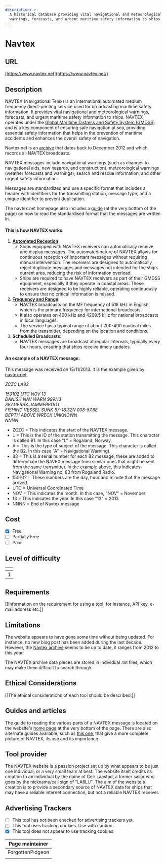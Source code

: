 ```yaml
---
description: >-
  A historical database providing vital navigational and meteorological
  warnings, forecasts, and urgent maritime safety information to ships.
---
```


# Navtex

## URL

[https://www.navtex.net](https://www.navtex.net/)

## Description

NAVTEX (Navigational Telex) is an international automated medium frequency direct-printing service used for broadcasting maritime safety information. It provides vital navigational and meteorological warnings, forecasts, and urgent maritime safety information to ships. NAVTEX operates under the [Global Maritime Distress and Safety System (GMDSS)](https://www.fcc.gov/wireless/bureau-divisions/mobility-division/maritime-mobile/ship-radio-stations/global-maritime) and is a key component of ensuring safe navigation at sea, providing essential safety information that helps in the prevention of maritime accidents and enhances the overall safety of navigation.

Navtex.net is an [archive](https://www.navtex.net/navtex-archive.html) that dates back to December 2012 and which records all NAVTEX broadcasts.   &#x20;

NAVTEX messages include navigational warnings (such as changes to navigational aids, new hazards, and construction), meteorological warnings (weather forecasts and warnings), search and rescue information, and other urgent safety information.

Messages are standardized and use a specific format that includes a header with identifiers for the transmitting station, message type, and a unique identifier to prevent duplication.

The navtex.net homepage also includes a [guide](https://www.navtex.net/index.html) (at the very bottom of the page) on how to read the standardised format that the messages are written in.&#x20;

#### This is how NAVTEX works:

1. [**Automated Reception**](https://www.marinepublic.com/blogs/training/820808-complete-navtex-guide-understanding-maritime-communication):
   * Ships equipped with NAVTEX receivers can automatically receive and display messages. The automated nature of NAVTEX allows for continuous reception of important messages without requiring manual intervention. The receivers are designed to automatically reject duplicate messages and messages not intended for the ship’s current area, reducing the risk of information overload.
   * Ships are required to have NAVTEX receivers as part of their GMDSS equipment, especially if they operate in coastal areas. These receivers are designed to be highly reliable, operating continuously to ensure that no critical information is missed.
2. [**Frequency and Range**](https://www.navcen.uscg.gov/sites/default/files/pdf/gmdss/NAVTEX-NTM.pdf):
   * NAVTEX broadcasts on the MF frequency of 518 kHz in English, which is the primary frequency for international broadcasts.
   * It also operates on 490 kHz and 4209.5 kHz for national broadcasts in local languages.
   * The service has a typical range of about 200-400 nautical miles from the transmitter, depending on the location and conditions.
3. **Scheduled Broadcasts**:
   * NAVTEX messages are broadcast at regular intervals, typically every four hours, ensuring that ships receive timely updates.

#### An example of a NAVTEX message:

This message was received on 15/11/2013. It is the example given by [navtex.net](https://www.navtex.net/).

_ZCZC LA83_

_150102 UTC NOV 13_\
_DANISH NAV WARN 999/13_\
_SKAGERAK.JAMMERBUGT_\
_FISHING VESSEL SUNK 57-18.32N 008-57.6E_\
_DEPTH ABOVE WRECK UNKNOWN_\
_NNNN_

* ZCZC = This indicates the start of the NAVTEX message.
* L = This is the ID of the station transmitting the message. This character is called B1. In this case "L" = Rogaland, Norway.
* A = This is the type of subject of the message. This character is called the B2. In this case "A" = Navigational Warning).&#x20;
* 83 = This is a serial number for each B2 message, these are added to differentiate the NAVEX message from similar ones that might be sent from the same transmitter. In the example above, this indicates Navigational Warning no. 83 from Rogaland Radio.
* 150102 = These numbers are the day, hour and minute that the message arrived.
* UTC = Universal Coordinated Time&#x20;
* NOV = This indicates the month. In this case, "NOV" = November
* 13 = This indicates the year. In this case "13" = 2013&#x20;
* NNNN = End of Navtex message

## Cost

* [x] Free
* [ ] Partially Free
* [ ] Paid

## Level of difficulty

<table><thead><tr><th data-type="rating" data-max="5"></th></tr></thead><tbody><tr><td>1</td></tr></tbody></table>

## Requirements

\[\[Information on the requirement for using a tool, for instance, API key, e-mail address etc.]]

## Limitations

The website appears to have gone some time without being updated. For instance, no new blog post has been added during the last decade. However, the [Navtex archive](https://www.navtex.net/navtex-archive.html) seems to be up to date, it ranges from 2012 to this year.

The NAVTEX archive data pieces are stored in individual .txt files, which may make them difficult to search through.&#x20;

## Ethical Considerations

\[\[The ethical considerations of each tool should be described.]]

## Guides and articles

The guide to reading the various parts of a NAVTEX message is located on the website's [home page](https://www.navtex.net/index.html) at the very bottom of the page. There are also alternate guides available, such as [this one](https://www.marinepublic.com/blogs/training/820808-complete-navtex-guide-understanding-maritime-communication), that give a more complete picture of NAVTEX, its use and its importance.&#x20;

## Tool provider

The NAVTEX website is a passion project set up by what appears to be just one individual, or a very small team at best. The website itself credits its creation to an individual by the name of Geir Laastad, a former sailor who goes by the nickname/call sign of "LA6LU". The aim of the website's creation is to provide a secondary source of NAVTEX data for ships that may have a reliable internet connection, but not a reliable NAVTEX receiver.&#x20;

## Advertising Trackers

* [ ] This tool has not been checked for advertising trackers yet.
* [ ] This tool uses tracking cookies. Use with caution.
* [x] This tool does not appear to use tracking cookies.

| Page maintainer  |
| ---------------- |
| ForgottenPidgeon |
|                  |

